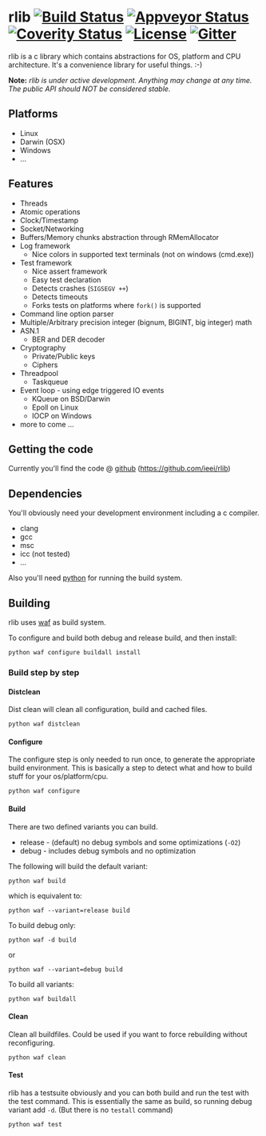 rlib [![Build Status](https://travis-ci.org/ieei/rlib.svg?branch=master)](https://travis-ci.org/ieei/rlib) [![Appveyor Status](https://ci.appveyor.com/api/projects/status/github/ieei/rlib?branch=master&svg=true)](https://ci.appveyor.com/project/ieei/rlib) [![Coverity Status](https://scan.coverity.com/projects/6732/badge.svg)](https://scan.coverity.com/projects/ieei-rlib) [![License](https://img.shields.io/badge/license-LGPL-blue.svg)](https://github.com/ieei/rlib/blob/master/LICENSE) [![Gitter](https://badges.gitter.im/rliborg/Lobby.svg)](https://gitter.im/rliborg/Lobby?utm_source=badge&utm_medium=badge&utm_campaign=pr-badge)
========
rlib is a c library which contains abstractions for OS, platform and CPU architecture.
It's a convenience library for useful things. :-)

**Note:**
*rlib is under active development.
Anything may change at any time.
The public API should NOT be considered stable.*

Platforms
--------
* Linux
* Darwin (OSX)
* Windows
* ...

Features
--------
* Threads
* Atomic operations
* Clock/Timestamp
* Socket/Networking
* Buffers/Memory chunks abstraction through RMemAllocator
* Log framework
  * Nice colors in supported text terminals (not on windows (cmd.exe))
* Test framework
  * Nice assert framework
  * Easy test declaration
  * Detects crashes (`SIGSEGV ++`)
  * Detects timeouts
  * Forks tests on platforms where `fork()` is supported
* Command line option parser
* Multiple/Arbitrary precision integer (bignum, BIGINT, big integer) math
* ASN.1
  * BER and DER decoder
* Cryptography
  * Private/Public keys
  * Ciphers
* Threadpool
  * Taskqueue
* Event loop - using edge triggered IO events
  * KQueue on BSD/Darwin
  * Epoll on Linux
  * IOCP on Windows
* more to come ...

Getting the code
--------
Currently you'll find the code @ [github](https://github.com/ieei/rlib) (https://github.com/ieei/rlib)

Dependencies
--------
You'll obviously need your development environment including a c compiler.
* clang
* gcc
* msc
* icc (not tested)
* ...

Also you'll need [python](https://www.python.org) for running the build system.

Building
--------
rlib uses [waf](https://waf.io) as build system.

To configure and build both debug and release build, and then install:
```
python waf configure buildall install
```

### Build step by step

#### Distclean
Dist clean will clean all configuration, build and cached files.
```
python waf distclean
```

#### Configure
The configure step is only needed to run once, to generate the appropriate build environment.
This is basically a step to detect what and how to build stuff for your os/platform/cpu.
```
python waf configure
```

#### Build
There are two defined variants you can build.
* release - (default) no debug symbols and some optimizations (`-O2`)
* debug - includes debug symbols and no optimization

The following will build the default variant:
```
python waf build
```
which is equivalent to:
```
python waf --variant=release build
```
To build debug only:
```
python waf -d build
```
or
```
python waf --variant=debug build
```
To build all variants:
```
python waf buildall
```

#### Clean
Clean all buildfiles. Could be used if you want to force rebuilding without reconfiguring.
```
python waf clean
```

#### Test
rlib has a testsuite obviously and you can both build and run the test with the test command. This is essentially the
same as build, so running debug variant add `-d`. (But there is no `testall` command)
```
python waf test
```

